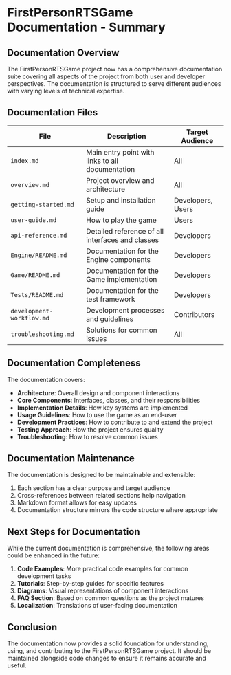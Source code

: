 # FirstPersonRTSGame Documentation - Summary

## Documentation Overview

The FirstPersonRTSGame project now has a comprehensive documentation suite covering all aspects of the project from both user and developer perspectives. The documentation is structured to serve different audiences with varying levels of technical expertise.

## Documentation Files

| File | Description | Target Audience |
|------|-------------|-----------------|
| `index.md` | Main entry point with links to all documentation | All |
| `overview.md` | Project overview and architecture | All |
| `getting-started.md` | Setup and installation guide | Developers, Users |
| `user-guide.md` | How to play the game | Users |
| `api-reference.md` | Detailed reference of all interfaces and classes | Developers |
| `Engine/README.md` | Documentation for the Engine components | Developers |
| `Game/README.md` | Documentation for the Game implementation | Developers |
| `Tests/README.md` | Documentation for the test framework | Developers |
| `development-workflow.md` | Development processes and guidelines | Contributors |
| `troubleshooting.md` | Solutions for common issues | All |

## Documentation Completeness

The documentation covers:

- **Architecture**: Overall design and component interactions
- **Core Components**: Interfaces, classes, and their responsibilities
- **Implementation Details**: How key systems are implemented
- **Usage Guidelines**: How to use the game as an end-user
- **Development Practices**: How to contribute to and extend the project
- **Testing Approach**: How the project ensures quality
- **Troubleshooting**: How to resolve common issues

## Documentation Maintenance

The documentation is designed to be maintainable and extensible:

1. Each section has a clear purpose and target audience
2. Cross-references between related sections help navigation
3. Markdown format allows for easy updates
4. Documentation structure mirrors the code structure where appropriate

## Next Steps for Documentation

While the current documentation is comprehensive, the following areas could be enhanced in the future:

1. **Code Examples**: More practical code examples for common development tasks
2. **Tutorials**: Step-by-step guides for specific features
3. **Diagrams**: Visual representations of component interactions
4. **FAQ Section**: Based on common questions as the project matures
5. **Localization**: Translations of user-facing documentation

## Conclusion

The documentation now provides a solid foundation for understanding, using, and contributing to the FirstPersonRTSGame project. It should be maintained alongside code changes to ensure it remains accurate and useful. 
